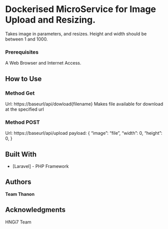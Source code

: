 # Dockerised MicroService for Image Upload and Resizing.
Takes image in parameters, and resizes. Height and width should be between 1 and 1000.

### Prerequisites
A Web Browser and Internet Access.
## How to Use
### Method Get
Url: https://baseurl/api/dowload{filename}
Makes file available for download at the specified url
### Method POST
Url: https://baseurl/api/upload
payload:
{
 “image”: “file”,
 “width”: 0,
 “height”: 0,
}
## Built With
* [Laravel] - PHP Framework

## Authors
**Team Thanon**

## Acknowledgments
HNGi7 Team
